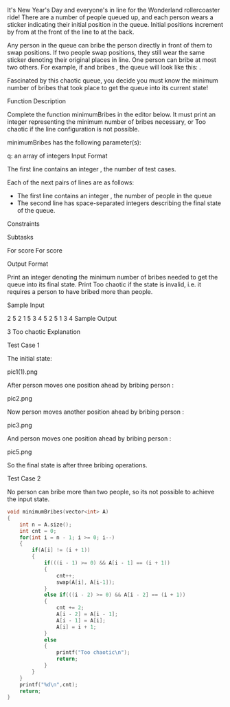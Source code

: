 It's New Year's Day and everyone's in line for the Wonderland rollercoaster ride! There are a number of people queued up, and each person wears a sticker indicating their initial position in the queue. Initial positions increment by  from  at the front of the line to  at the back.

Any person in the queue can bribe the person directly in front of them to swap positions. If two people swap positions, they still wear the same sticker denoting their original places in line. One person can bribe at most two others. For example, if and  bribes , the queue will look like this: .

Fascinated by this chaotic queue, you decide you must know the minimum number of bribes that took place to get the queue into its current state!

Function Description

Complete the function minimumBribes in the editor below. It must print an integer representing the minimum number of bribes necessary, or Too chaotic if the line configuration is not possible.

minimumBribes has the following parameter(s):

q: an array of integers
Input Format

The first line contains an integer , the number of test cases.

Each of the next  pairs of lines are as follows: 
- The first line contains an integer , the number of people in the queue 
- The second line has  space-separated integers describing the final state of the queue.

Constraints

Subtasks

For  score 
For  score 

Output Format

Print an integer denoting the minimum number of bribes needed to get the queue into its final state. Print Too chaotic if the state is invalid, i.e. it requires a person to have bribed more than  people.

Sample Input

2
5
2 1 5 3 4
5
2 5 1 3 4
Sample Output

3
Too chaotic
Explanation

Test Case 1

The initial state:

pic1(1).png

After person  moves one position ahead by bribing person :

pic2.png

Now person  moves another position ahead by bribing person :

pic3.png

And person  moves one position ahead by bribing person :

pic5.png

So the final state is  after three bribing operations.

Test Case 2

No person can bribe more than two people, so its not possible to achieve the input state.

```c++
void minimumBribes(vector<int> A) 
{
    int n = A.size();
    int cnt = 0;
    for(int i = n - 1; i >= 0; i--)
    {
        if(A[i] != (i + 1))
        {
            if(((i - 1) >= 0) && A[i - 1] == (i + 1))
            {
                cnt++;
                swap(A[i], A[i-1]);
            }
            else if(((i - 2) >= 0) && A[i - 2] == (i + 1))
            {
                cnt += 2;
                A[i - 2] = A[i - 1];
                A[i - 1] = A[i];
                A[i] = i + 1;
            }
            else
            {
                printf("Too chaotic\n");
                return;
            }
        }      
    }
    printf("%d\n",cnt);
    return;
}
```
